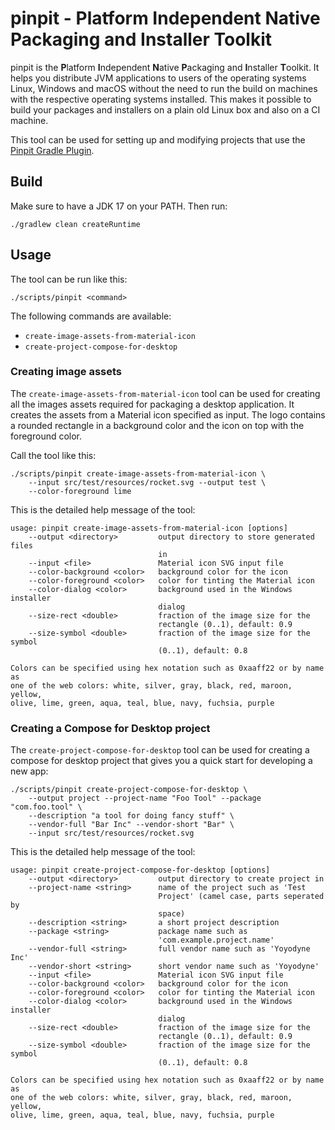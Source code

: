 # pinpit - Platform Independent Native Packaging and Installer Toolkit

pinpit is the **P**latform **I**ndependent **N**ative **P**ackaging and
**I**nstaller **T**oolkit.
It helps you distribute JVM applications to users of the operating systems
Linux, Windows and macOS without the need to run the build on machines
with the respective operating systems installed.
This makes it possible to build your packages and installers on a plain
old Linux box and also on a CI machine.

This tool can be used for setting up and modifying projects that use the
[Pinpit Gradle Plugin](https://github.com/mobanisto/pinpit-gradle-plugin).

## Build

Make sure to have a JDK 17 on your PATH. Then run:

```
./gradlew clean createRuntime
```

## Usage

The tool can be run like this:

```
./scripts/pinpit <command>
```

The following commands are available:

* `create-image-assets-from-material-icon`
* `create-project-compose-for-desktop`

### Creating image assets

The `create-image-assets-from-material-icon` tool can be used for creating
all the images assets required for packaging a desktop application.
It creates the assets from a Material icon specified as input.
The logo contains a rounded rectangle in a background color and the icon
on top with the foreground color.

Call the tool like this:

```
./scripts/pinpit create-image-assets-from-material-icon \
    --input src/test/resources/rocket.svg --output test \
    --color-foreground lime
```

This is the detailed help message of the tool:

```
usage: pinpit create-image-assets-from-material-icon [options]
    --output <directory>         output directory to store generated files
                                 in
    --input <file>               Material icon SVG input file
    --color-background <color>   background color for the icon
    --color-foreground <color>   color for tinting the Material icon
    --color-dialog <color>       background used in the Windows installer
                                 dialog
    --size-rect <double>         fraction of the image size for the
                                 rectangle (0..1), default: 0.9
    --size-symbol <double>       fraction of the image size for the symbol
                                 (0..1), default: 0.8

Colors can be specified using hex notation such as 0xaaff22 or by name as
one of the web colors: white, silver, gray, black, red, maroon, yellow,
olive, lime, green, aqua, teal, blue, navy, fuchsia, purple
```

### Creating a Compose for Desktop project

The `create-project-compose-for-desktop` tool can be used for creating
a compose for desktop project that gives you a quick start for developing
a new app:

```
./scripts/pinpit create-project-compose-for-desktop \
    --output project --project-name "Foo Tool" --package "com.foo.tool" \
    --description "a tool for doing fancy stuff" \
    --vendor-full "Bar Inc" --vendor-short "Bar" \
    --input src/test/resources/rocket.svg
```

This is the detailed help message of the tool:

```
usage: pinpit create-project-compose-for-desktop [options]
    --output <directory>         output directory to create project in
    --project-name <string>      name of the project such as 'Test
                                 Project' (camel case, parts seperated by
                                 space)
    --description <string>       a short project description
    --package <string>           package name such as
                                 'com.example.project.name'
    --vendor-full <string>       full vendor name such as 'Yoyodyne Inc'
    --vendor-short <string>      short vendor name such as 'Yoyodyne'
    --input <file>               Material icon SVG input file
    --color-background <color>   background color for the icon
    --color-foreground <color>   color for tinting the Material icon
    --color-dialog <color>       background used in the Windows installer
                                 dialog
    --size-rect <double>         fraction of the image size for the
                                 rectangle (0..1), default: 0.9
    --size-symbol <double>       fraction of the image size for the symbol
                                 (0..1), default: 0.8

Colors can be specified using hex notation such as 0xaaff22 or by name as
one of the web colors: white, silver, gray, black, red, maroon, yellow,
olive, lime, green, aqua, teal, blue, navy, fuchsia, purple
```
